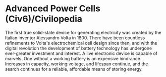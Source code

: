 # Advanced Power Cells (Civ6)/Civilopedia

The first true solid-state device for generating electricity was created by the Italian inventor Alessandro Volta in 1800. There have been countless refinements to Volta's electrochemical cell design since then, and with the digital revolution the development of battery technology has undergone ever-greater investment and interest. A live electronic device is capable of marvels. One without a working battery is an expensive hindrance. Increases in capacity, working voltage, and lifespan continue, and the search continues for a reliable, affordable means of storing energy.